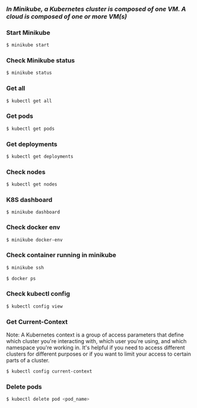 ### <i>In Minikube, a Kubernetes cluster is composed of one VM. A cloud is composed of one or more VM(s)</i>


### <b>Start Minikube</b>

```bash
$ minikube start
```

### <b>Check Minikube status</b>

```bash
$ minikube status
```
### <b>Get all </b>
```bash
$ kubectl get all
```
### <b>Get pods</b>

```bash
$ kubectl get pods
```
### <b>Get deployments</b>

```bash
$ kubectl get deployments
```

### <b>Check nodes</b>

```bash
$ kubectl get nodes
```

### <b>K8S dashboard</b>

```
$ minikube dashboard
```

### <b>Check docker env</b>

```bash
$ minikube docker-env
```

### <b>Check container running in minikube</b>

```bash
$ minikube ssh

$ docker ps
```

### <b>Check kubectl config</b>

```bash
$ kubectl config view
```

### <b>Get Current-Context</b>
Note: A Kubernetes context is a group of access parameters that define which cluster you're interacting with, which user you're using, and which namespace you're working in. It's helpful if you need to access different clusters for different purposes or if you want to limit your access to certain parts of a cluster.

```bash
$ kubectl config current-context
```

### <b>Delete pods</b>
```bash
$ kubectl delete pod <pod_name>
```